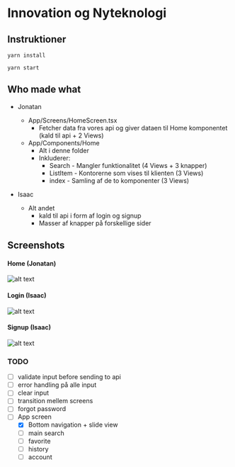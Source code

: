 # Innovation og Nyteknologi

## Instruktioner

```
yarn install
```

```
yarn start
```

## Who made what
- Jonatan
    - App/Screens/HomeScreen.tsx
        - Fetcher data fra vores api og giver dataen til Home komponentet (kald til api + 2 Views)
    - App/Components/Home
        - Alt i denne folder
        - Inkluderer:
            - Search - Mangler funktionalitet (4 Views + 3 knapper)
            - ListItem - Kontorerne som vises til klienten (3 Views)
            - index - Samling af de to komponenter (3 Views)


- Isaac
    - Alt andet
      - kald til api i form af login og signup
      - Masser af knapper på forskellige sider

## Screenshots

#### Home (Jonatan)
![alt text](./.github/assets/screenshots/Home.png)

#### Login (Isaac)
![alt text](./.github/assets/screenshots/Login.png)

#### Signup (Isaac)
![alt text](./.github/assets/screenshots/Signup.png)


### TODO

- [ ] validate input before sending to api
- [ ] error handling på alle input
- [ ] clear input
- [ ] transition mellem screens
- [ ] forgot password
- [ ] App screen
    - [x] Bottom navigation + slide view
    - [ ] main search
    - [ ] favorite
    - [ ] history
    - [ ] account
